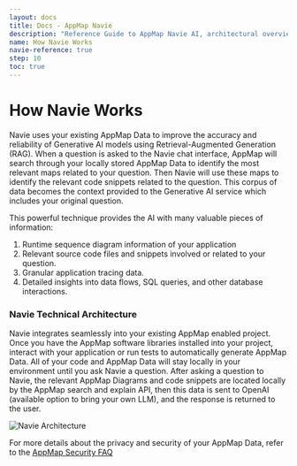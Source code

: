 ```yaml
---
layout: docs
title: Docs - AppMap Navie
description: "Reference Guide to AppMap Navie AI, architectural overview of AppMap Navie AI."
name: How Navie Works
navie-reference: true
step: 10
toc: true
---
```


# How Navie Works

Navie uses your existing AppMap Data to improve the accuracy and reliability of Generative AI models using Retrieval-Augmented Generation (RAG). When a question is asked to the Navie chat interface, AppMap will search through your locally stored AppMap Data to identify the most relevant maps related to your question. Then Navie will use these maps to identify the relevant code snippets related to the question.  This corpus of data becomes the context provided to the Generative AI service which includes your original question. 

This powerful technique provides the AI with many valuable pieces of information:  
1) Runtime sequence diagram information of your application  
2) Relevant source code files and snippets involved or related to your question.  
3) Granular application tracing data.  
4) Detailed insights into data flows, SQL queries, and other database interactions.  


### Navie Technical Architecture

Navie integrates seamlessly into your existing AppMap enabled project.  Once you have the AppMap software libraries installed into your project, interact with your application or run tests to automatically generate AppMap Data. All of your code and AppMap Data will stay locally in your environment until you ask Navie a question.  After asking a question to Navie, the relevant AppMap Diagrams and code snippets are located locally by the AppMap search and explain API, then this data is sent to OpenAI (available option to bring your own LLM), and the response is returned to the user. 

![Navie Architecture](/assets/img/product/navie-architecture-slide.svg)

For more details about the privacy and security of your AppMap Data, refer to the [AppMap Security FAQ](https://appmap.io/security)